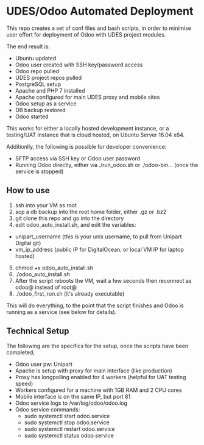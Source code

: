 # UDES/Odoo Automated Deployment
This repo creates a set of conf files and bash scripts, in order to minimise user effort for deployment of Odoo with UDES project modules.

The end result is:
- Ubuntu updated
- Odoo user created with SSH key/password access
- Odoo repo pulled
- UDES project repos pulled
- PostgreSQL setup
- Apache and PHP 7 installed
- Apache configured for main UDES proxy and mobile sites
- Odoo setup as a service
- DB backup restored
- Odoo started

This works for either a locally hosted development instance, or a testing/UAT instance that is cloud hosted, on Ubuntu Server 16.04 x64.

Additionlly, the following is possible for developer convenience:
- SFTP access via SSH key or Odoo user password
- Running Odoo directly, either via ./run_odoo.sh or ./odoo-bin... (once the service is stopped)

## How to use
1) ssh into your VM as root
2) scp a db backup into the root home folder, either .gz or .bz2
3) git clone this repo and go into the directory
4) edit odoo_auto_install.sh, and edit the variables:
  - unipart_username (this is your unix username, to pull from Unipart Digital git)
  - vm_ip_address (public IP for DigitalOcean, or local VM IP for laptop hosted)
5) chmod +x odoo_auto_install.sh
6) ./odoo_auto_install.sh
7) After the script reboots the VM, wait a few seconds then reconnect as odoo@ instead of root@
8) ./odoo_first_run.sh (it's already executable)

This will do everything, to the point that the script finishes and Odoo is running as a service (see below for details).

## Technical Setup
The following are the specifics for the setup, once the scripts have been completed;
- Odoo user pw: Unipart
- Apache is setup with proxy for main interface (like production)
- Proxy has longpolling enabled for 4 workers (helpful for UAT testing speed)
- Workers configured for a machine with 1GB RAM and 2 CPU cores
- Mobile interface is on the same IP, but port 81
- Odoo service logs to /var/log/odoo/odoo.log
- Odoo service commands:
  - sudo systemctl start odoo.service
  - sudo systemctl stop odoo.service
  - sudo systemctl restart odoo.service
  - sudo systemctl status odoo.service
